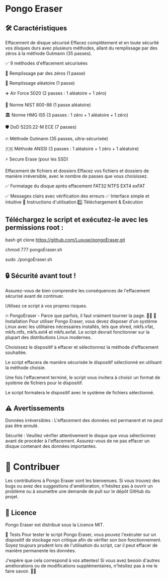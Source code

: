 # Pongo Eraser

## 🛠 Caractéristiques
Effacement de disque sécurisé
Effacez complètement et en toute sécurité vos disques durs avec plusieurs méthodes, allant du remplissage par des zéros à la méthode Gutmann (35 passes).

  ✅ 9 méthodes d'effacement sécurisées
  
  🛑 Remplissage par des zéros (1 passe)
  
  🔄 Remplissage aléatoire (1 passe)
  
  ✈️ Air Force 5020 (2 passes : 1 aléatoire + 1 zéro)
  
  🔐 Norme NIST 800-88 (1 passe aléatoire)
  
  🏛️ Norme HMG IS5 (3 passes : 1 zéro + 1 aléatoire + 1 zéro)
 
  🛡 DoD 5220.22-M ECE (7 passes)
  
  🔥 Méthode Gutmann (35 passes, ultra-sécurisée)
 
  🇫🇷 Méthode ANSSI (3 passes : 1 aléatoire + 1 zéro + 1 aléatoire)
  
  ⚡ Secure Erase (pour les SSD)

Effacement de fichiers et dossiers
Effacez vos fichiers et dossiers de manière irréversible, avec le nombre de passes que vous choisissez.

✅ Formatage du disque après effacement
FAT32
NTFS
EXT4
exFAT

✅ Messages clairs avec vérification des erreurs
✅ Interface simple et intuitive
📜 Instructions d'utilisation
1️⃣ Téléchargement & Exécution
## Téléchargez le script et exécutez-le avec les permissions root :

bash
git clone https://github.com/Luxuse/pongoEraser.git

chmod 777 pongoEraser.sh

sudo ./pongoEraser.sh

## 🔒 Sécurité avant tout !
Assurez-vous de bien comprendre les conséquences de l'effacement sécurisé avant de continuer.

Utilisez ce script à vos propres risques.

🔥 PongoEraser - Parce que parfois, il faut vraiment tourner la page. 📄💥
🚀 Installation
Pour utiliser Pongo Eraser, vous devez disposer d'un système Linux avec les utilitaires nécessaires installés, tels que shred, mkfs.vfat, mkfs.ntfs, mkfs.ext4 et mkfs.exfat. Le script devrait fonctionner sur la plupart des distributions Linux modernes.


Choisissez le dispositif à effacer et sélectionnez la méthode d'effacement souhaitée.

Le script effacera de manière sécurisée le dispositif sélectionné en utilisant la méthode choisie.

Une fois l'effacement terminé, le script vous invitera à choisir un format de système de fichiers pour le dispositif.

Le script formatera le dispositif avec le système de fichiers sélectionné.

## ⚠️ Avertissements
Données irréversibles : L'effacement des données est permanent et ne peut pas être annulé.

Sécurité : Veuillez vérifier attentivement le disque que vous sélectionnez avant de procéder à l'effacement. Assurez-vous de ne pas effacer un disque contenant des données importantes.

# 🤝 Contribuer
Les contributions à Pongo Eraser sont les bienvenues. Si vous trouvez des bugs ou avez des suggestions d'amélioration, n'hésitez pas à ouvrir un problème ou à soumettre une demande de pull sur le dépôt GitHub du projet.

## 📜 Licence
Pongo Eraser est distribué sous la Licence MIT.

🧪 Tests
Pour tester le script Pongo Eraser, vous pouvez l'exécuter sur un dispositif de stockage non critique afin de vérifier son bon fonctionnement. Soyez toujours prudent lors de l'utilisation du script, car il peut effacer de manière permanente les données.

J'espère que cela correspond à vos attentes! Si vous avez besoin d'autres améliorations ou de modifications supplémentaires, n'hésitez pas à me le faire savoir. 🚀😊
